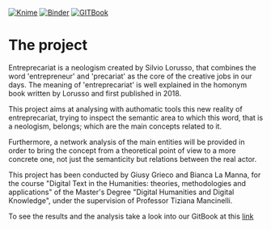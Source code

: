[![Knime](https://img.shields.io/badge/KNIME-v.4.5-yellow)](https://www.knime.com)
[![Binder](https://mybinder.org/badge_logo.svg)](https://mybinder.org/v2/gh/Entreprecariat/Entreprecariat/HEAD)
[![GITBook](https://img.shields.io/badge/GIT-Book-blue)](https://www.knime.com)



# The project

Entreprecariat is a neologism created by Silvio Lorusso, that combines the word 'entrepreneur' and 'precariat' as the core of the creative jobs in our days. The meaning of 'entreprecariat' is well explained in the homonym book written by Lorusso and first published in 2018.

This project aims at analysing with authomatic tools this new reality of entreprecariat, trying to inspect the semantic area to which this word, that is a neologism, belongs; which are the main concepts related to it.

Furthermore, a network analysis of the main entities will be provided in order to bring the concept from a theoretical point of view to a more concrete one, not just the semanticity but relations between the real actor.

This project has been conducted by Giusy Grieco and Bianca La Manna, for the course "Digital Text in the Humanities: theories, methodologies and applications" of the Master's Degree "Digital Humanities and Digital Knowledge", under the supervision of Professor Tiziana Mancinelli.

To see the results and the analysis take a look into our GitBook at this [link](https://app.gitbook.com/o/bvjAPqBfNNQobvML7btW/s/r6o3J1FCEdTFlv6kipcT/)
